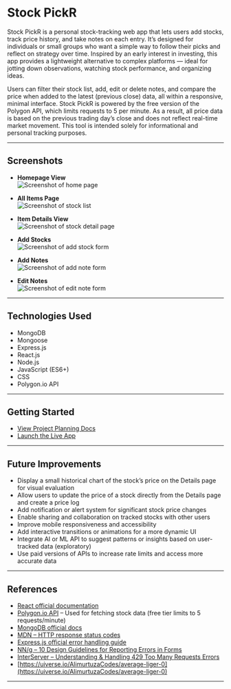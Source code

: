 # Stock PickR

Stock PickR is a personal stock-tracking web app that lets users add stocks, track price history, and take notes on each entry. It’s designed for individuals or small groups who want a simple way to follow their picks and reflect on strategy over time. Inspired by an early interest in investing, this app provides a lightweight alternative to complex platforms — ideal for jotting down observations, watching stock performance, and organizing ideas.

Users can filter their stock list, add, edit or delete notes, and compare the price when added to the latest (previous close) data, all within a responsive, minimal interface. Stock PickR is powered by the free version of the Polygon API, which limits requests to 5 per minute. As a result, all price data is based on the previous trading day’s close and does not reflect real-time market movement. This tool is intended solely for informational and personal tracking purposes.

---

## Screenshots

- **Homepage View**  
  ![Screenshot of home page]()

- **All Items Page**  
  ![Screenshot of stock list ]()

- **Item Details View**  
  ![Screenshot of stock detail page]()

- **Add Stocks**  
  ![Screenshot of add stock form]()

- **Add Notes**  
  ![Screenshot of add note form]()

- **Edit Notes**  
  ![Screenshot of edit note form]()

---

## Technologies Used

- MongoDB
- Mongoose
- Express.js
- React.js
- Node.js
- JavaScript (ES6+)
- CSS
- Polygon.io API

---

## Getting Started

- [View Project Planning Docs](https://trello.com/b/EeIciRkB)
- [Launch the Live App](https://stock-pickr-231b4dae260d.herokuapp.com/)

---

## Future Improvements

- Display a small historical chart of the stock’s price on the Details page for visual evaluation
- Allow users to update the price of a stock directly from the Details page and create a price log
- Add notification or alert system for significant stock price changes
- Enable sharing and collaboration on tracked stocks with other users
- Improve mobile responsiveness and accessibility
- Add interactive transitions or animations for a more dynamic UI
- Integrate AI or ML API to suggest patterns or insights based on user-tracked data (exploratory)
- Use paid versions of APIs to increase rate limits and access more accurate data

---

## References

- [React official documentation](https://react.dev/)
- [Polygon.io API](https://polygon.io/docs) – Used for fetching stock data (free tier limits to 5 requests/minute)
- [MongoDB official docs](https://www.mongodb.com/docs/manual/)
- [MDN – HTTP response status codes](https://developer.mozilla.org/en-US/docs/Web/HTTP/Status)
- [Express.js official error handling guide](https://expressjs.com/en/guide/error-handling.html)
- [NN/g – 10 Design Guidelines for Reporting Errors in Forms](https://www.nngroup.com/articles/errors-forms-design-guidelines/)
- [InterServer – Understanding & Handling 429 Too Many Requests Errors](https://www.interserver.net/tips/kb/understanding-and-handling-429-too-many-requests-errors/)
- [https://uiverse.io/AlimurtuzaCodes/average-liger-0](https://uiverse.io/AlimurtuzaCodes/average-liger-0)

---
